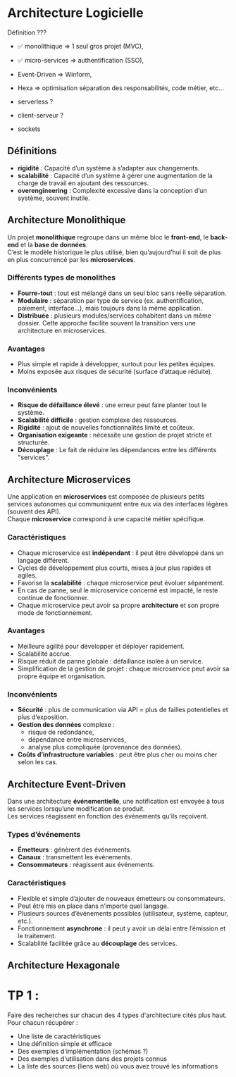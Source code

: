 # Architecture Logicielle

Définition ???

- ✅ monolithique => 1 seul gros projet (MVC),
- ✅ micro-services => authentification (SSO),
- Event-Driven => Winform,
- Hexa => optimisation séparation des responsabilités, code métier, etc...

- serverless ?
- client-serveur ?
- sockets

## Définitions
- **rigidité** : Capacité d’un système à s’adapter aux changements.
- **scalabilité** : Capacité d’un système à gérer une augmentation de la charge de travail en ajoutant des ressources.
- **overengineering** : Complexité excessive dans la conception d’un système, souvent inutile.

## Architecture Monolithique

Un projet **monolithique** regroupe dans un même bloc le **front-end**, le **back-end** et la **base de données**.  
C’est le modèle historique le plus utilisé, bien qu’aujourd’hui il soit de plus en plus concurrencé par les **microservices**.

### Différents types de monolithes
- **Fourre-tout** : tout est mélangé dans un seul bloc sans réelle séparation.  
- **Modulaire** : séparation par type de service (ex. authentification, paiement, interface…), mais toujours dans la même application.  
- **Distribuée** : plusieurs modules/services cohabitent dans un même dossier. Cette approche facilite souvent la transition vers une architecture en microservices.

### Avantages
- Plus simple et rapide à développer, surtout pour les petites équipes.  
- Moins exposée aux risques de sécurité (surface d’attaque réduite).  

### Inconvénients
- **Risque de défaillance élevé** : une erreur peut faire planter tout le système.  
- **Scalabilité difficile** : gestion complexe des ressources.  
- **Rigidité** : ajout de nouvelles fonctionnalités limité et coûteux.  
- **Organisation exigeante** : nécessite une gestion de projet stricte et structurée.  
- **Découplage** : Le fait de réduire les dépendances entre les différents "services".

## Architecture Microservices

Une application en **microservices** est composée de plusieurs petits services autonomes qui communiquent entre eux via des interfaces légères (souvent des API).  
Chaque **microservice** correspond à une capacité métier spécifique.

### Caractéristiques
- Chaque microservice est **indépendant** : il peut être développé dans un langage différent.  
- Cycles de développement plus courts, mises à jour plus rapides et agiles.  
- Favorise la **scalabilité** : chaque microservice peut évoluer séparément.  
- En cas de panne, seul le microservice concerné est impacté, le reste continue de fonctionner.  
- Chaque microservice peut avoir sa propre **architecture** et son propre mode de fonctionnement.  

### Avantages
- Meilleure agilité pour développer et déployer rapidement.  
- Scalabilité accrue.  
- Risque réduit de panne globale : défaillance isolée à un service.  
- Simplification de la gestion de projet : chaque microservice peut avoir sa propre équipe et organisation.  

### Inconvénients
- **Sécurité** : plus de communication via API = plus de failles potentielles et plus d’exposition.  
- **Gestion des données** complexe :  
    - risque de redondance,  
    - dépendance entre microservices,  
    - analyse plus compliquée (provenance des données).  
- **Coûts d’infrastructure variables** : peut être plus cher ou moins cher selon les cas.  

## Architecture Event-Driven

Dans une architecture **événementielle**, une notification est envoyée à tous les services lorsqu’une modification se produit.  
Les services réagissent en fonction des événements qu’ils reçoivent.

### Types d’événements
- **Émetteurs** : génèrent des événements.  
- **Canaux** : transmettent les événements.  
- **Consommateurs** : réagissent aux événements.  

### Caractéristiques
- Flexible et simple d’ajouter de nouveaux émetteurs ou consommateurs.  
- Peut être mis en place dans n’importe quel langage.  
- Plusieurs sources d’événements possibles (utilisateur, système, capteur, etc.).  
- Fonctionnement **asynchrone** : il peut y avoir un délai entre l’émission et le traitement.  
- Scalabilité facilitée grâce au **découplage** des services.  

## Architecture Hexagonale















# TP 1 :

Faire des recherches sur chacun des 4 types d'architecture cités plus haut. Pour chacun récupérer : 

- Une liste de caractéristiques
- Une définition simple et efficace
- Des exemples d'implémentation (schémas ?)
- Des exemples d'utilisation dans des projets connus
- La liste des sources (liens web) où vous avez trouvé les informations

